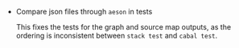 * Compare json files through `aeson` in tests

  This fixes the tests for the graph and source map outputs, as the
  ordering is inconsistent between `stack test` and `cabal test`.
